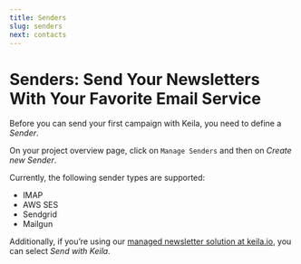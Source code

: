 ```yaml
---
title: Senders
slug: senders
next: contacts
---
```


# Senders: Send Your Newsletters With Your Favorite Email Service

Before you can send your first campaign with Keila, you need to define a *Sender*.

On your project overview page, click on `Manage Senders` and then on *Create new Sender*.

<docs-image src="docs/sender.png" alt="Screenshot of the sender form in Keila"></docs-image>

Currently, the following sender types are supported:

- IMAP
- AWS SES
- Sendgrid
- Mailgun

Additionally, if you’re using our [managed newsletter solution at keila.io](https://www.keila.io/try),
you can select *Send with Keila*.
